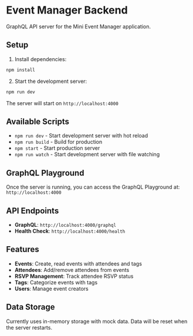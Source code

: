 # Event Manager Backend

GraphQL API server for the Mini Event Manager application.

## Setup

1. Install dependencies:
```bash
npm install
```

2. Start the development server:
```bash
npm run dev
```

The server will start on `http://localhost:4000`

## Available Scripts

- `npm run dev` - Start development server with hot reload
- `npm run build` - Build for production
- `npm start` - Start production server
- `npm run watch` - Start development server with file watching

## GraphQL Playground

Once the server is running, you can access the GraphQL Playground at:
`http://localhost:4000`

## API Endpoints

- **GraphQL**: `http://localhost:4000/graphql`
- **Health Check**: `http://localhost:4000/health`

## Features

- **Events**: Create, read events with attendees and tags
- **Attendees**: Add/remove attendees from events
- **RSVP Management**: Track attendee RSVP status
- **Tags**: Categorize events with tags
- **Users**: Manage event creators

## Data Storage

Currently uses in-memory storage with mock data. Data will be reset when the server restarts. 